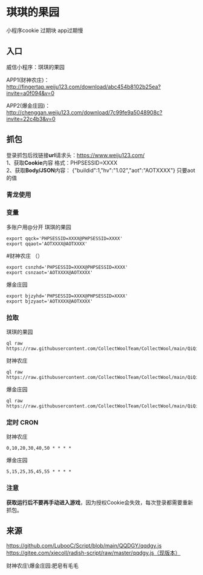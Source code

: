 # 琪琪的果园
小程序cookie 过期块 app过期慢
## 入口
威信小程序：琪琪的果园

APP1(财神农庄)：http://fingertap.weiju123.com/download/abc454b8102b25ea?invite=a0f094&v=0

APP2(爆金庄园)：http://chenggan.weiju123.com/download/7c99fe9a5048908c?invite=22c4b3&v=0

## 抓包
登录抓包后找链接**url**请求头：https://www.weiju123.com/  
1、获取**Cookie**内容 格式：PHPSESSID=XXXX  
2、获取**Body/JSON**内容： {"buildid":1,"hv":"1.02","aot":"AOTXXXX"} 只要aot的值
### 青龙使用 

### 变量
多账户用@分开
琪琪的果园
```
export qqck='PHPSESSID=XXXX@PHPSESSID=XXXX'
export qqaot='AOTXXXX@AOTXXXX'
```
#财神农庄  （）
```
export csnzhd='PHPSESSID=XXXX@PHPSESSID=XXXX'
export csnzaot='AOTXXXX@AOTXXXX'
```
爆金庄园
```
export bjzyhd='PHPSESSID=XXXX@PHPSESSID=XXXX'
export bjzyaot='AOTXXXX@AOTXXXX'
```

### 拉取
琪琪的果园
```
ql raw https://raw.githubusercontent.com/CollectWoolTeam/CollectWool/main/QiQiDeGuoYuan/qqdgy.js
```
财神农庄  
```
ql raw https://raw.githubusercontent.com/CollectWoolTeam/CollectWool/main/QiQiDeGuoYuan/csnz.js
```
爆金庄园
```
ql raw https://raw.githubusercontent.com/CollectWoolTeam/CollectWool/main/QiQiDeGuoYuan/bjzy.js
```
### 定时 CRON
财神农庄  
```
0,10,20,30,40,50 * * * *
```
爆金庄园
```
5,15,25,35,45,55 * * * *
```
### 注意
**获取运行后不要再手动进入游戏**，因为授权Cookie会失效，每次登录都需要重新抓包。

## 来源
https://github.com/LubooC/Script/blob/main/QQDGY/qqdgy.js
https://gitee.com/xiecoll/radish-script/raw/master/qqdgy.js（现版本）

财神农庄\爆金庄园:肥皂有毛毛
